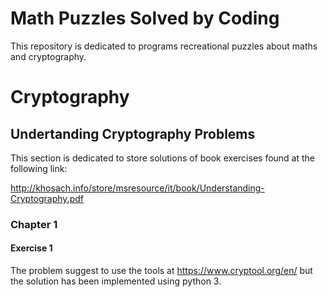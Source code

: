 # Math Puzzles Solved by Coding

This repository is dedicated to programs recreational puzzles about maths and cryptography.

# Cryptography

## Undertanding Cryptography Problems

This section is dedicated to store solutions of book exercises found at the following link:

http://khosach.info/store/msresource/it/book/Understanding-Cryptography.pdf

### Chapter 1

#### Exercise 1

The problem suggest to use the tools at https://www.cryptool.org/en/ but the solution has been implemented using python 3. 

